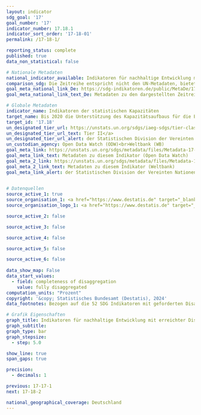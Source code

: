 ```yaml
---
layout: indicator    
sdg_goal: '17'    
goal_number: '17'    
indicator_number: 17.18.1    
indicator_sort_order: '17-18-01'    
permalink: /17-18-1/    

reporting_status: complete    
published: true    
data_non_statistical: false    

# Nationale Metadaten    
national_indicator_available: Indikatoren für nachhaltige Entwicklung mit den im Indikatorentitel geforderten Disaggregationen    
comparison_sdg: Die Zeitreihe entspricht nicht den UN-Metadaten, bietet aber zusätzliche Informationen.    
goal_meta_national_link_De: https://sdg-indikatoren.de/public/MetaDe/17.18.1.pdf
goal_meta_national_link_text_De: Metadaten zu den dargestellten Zeitreihen    

# Globale Metadaten    
indicator_name: Indikatoren der statistischen Kapazitäten    
target_name: Bis 2020 die Unterstützung des Kapazitätsaufbaus für die Entwicklungsländer und namentlich die am wenigsten entwickelten Länder und die kleinen Inselentwicklungsländer erhöhen, mit dem Ziel, über erheblich mehr hochwertige, aktuelle und verlässliche Daten zu verfügen, die nach Einkommen, Geschlecht, Alter, „Rasse“, Ethnizität, Migrationsstatus, Behinderung, geografischer Lage und sonstigen im nationalen Kontext relevanten Merkmalen aufgeschlüsselt sind    
target_id: '17.18'    
un_designated_tier_url: https://unstats.un.org/sdgs/iaeg-sdgs/tier-classification/'    
un_designated_tier_url_text: Tier II</a>    
un_designated_tier_url_alert: der Statistischen Division der Vereinten Nationen    
un_custodian_agency: Open Data Watch (ODW)<br>Weltbank (WB)    
goal_meta_link: https://unstats.un.org/sdgs/metadata/files/Metadata-17-18-01a.pdf    
goal_meta_link_text: Metadaten zu diesem Indikator (Open Data Watch)
goal_meta_2_link: https://unstats.un.org/sdgs/metadata/files/Metadata-17-18-01b.pdf
goal_meta_2_link_text: Metadaten zu diesem Indikator (Weltbank)    
goal_meta_link_alert: der Statistischen Division der Vereinten Nationen    
    

# Datenquellen
source_active_1: true
source_organisation_1: <a href="https://www.destatis.de" target="_blank"> Statistisches Bundesamt (Destatis) </a>
source_organisation_logo_1: <a href="https://www.destatis.de" target="_blank"><img src="https://sdg-indikatoren.de/public/OrgImgDe/destatis.png" alt="Logo destatis" style="height:60px; width:148px"/></a>

source_active_2: false

source_active_3: false

source_active_4: false

source_active_5: false

source_active_6: false
    
data_show_map: False    
data_start_values: 
  - field: completeness of disaggregation
    value: fully disaggregated    
computation_units: "Prozent"    
copyright: '&copy; Statistisches Bundesamt (Destatis), 2024'    
data_footnotes: Bezogen auf die 52 SDG Indikatoren mit geforderten Disaggregationen im Indikatortitel.<br>• Die Daten basieren auf einer Sonderauswertung und sind nicht öffentlich zugänglich.    

# Grafik Eigenschaften    
graph_title: Indikatoren für nachhaltige Entwicklung mit erreichter Disaggregation, sofern für den Indikatortitel relevant
graph_subtitle:     
graph_type: bar
graph_stepsize: 
  - step: 5.0    

show_line: true
span_gaps: true

precision:
  - decimals: 1    

previous: 17-17-1    
next: 17-18-2    

national_geographical_coverage: Deutschland    
---
```


<span></span>